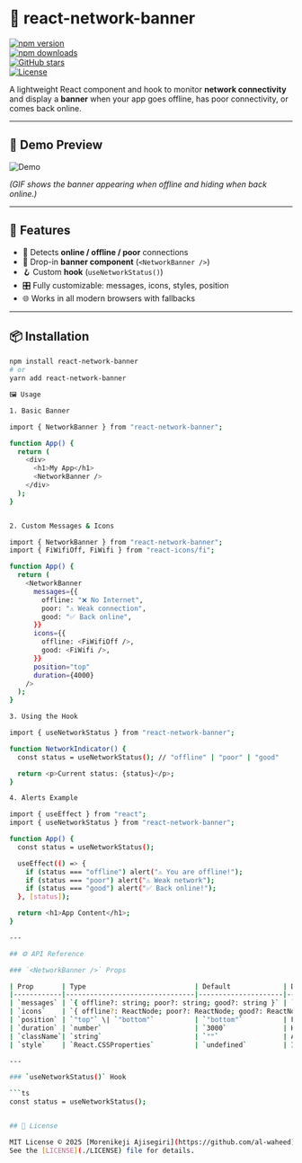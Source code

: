 # 📡 react-network-banner

[![npm version](https://img.shields.io/npm/v/react-network-banner?color=blue)](https://www.npmjs.com/package/react-network-banner)  
[![npm downloads](https://img.shields.io/npm/dm/react-network-banner.svg?color=brightgreen)](https://www.npmjs.com/package/react-network-banner)  
[![GitHub stars](https://img.shields.io/github/stars/al-waheed/react-network-banner?style=social)](https://github.com/al-waheed/react-network-banner)  
[![License](https://img.shields.io/github/license/al-waheed/react-network-banner)](./LICENSE)


A lightweight React component and hook to monitor **network connectivity** and display a **banner** when your app goes offline, has poor connectivity, or comes back online.

---

## 🎥 Demo Preview

![Demo](./demo/demo-banner.gif)

_(GIF shows the banner appearing when offline and hiding when back online.)_

---

## 🚀 Features

- 📶 Detects **online / offline / poor** connections
- 🧩 Drop-in **banner component** (`<NetworkBanner />`)
- 🪝 Custom **hook** (`useNetworkStatus()`)
- 🎛️ Fully customizable: messages, icons, styles, position
- 🌐 Works in all modern browsers with fallbacks

---

## 📦 Installation

```bash
npm install react-network-banner
# or
yarn add react-network-banner

🖼️ Usage

1. Basic Banner

import { NetworkBanner } from "react-network-banner";

function App() {
  return (
    <div>
      <h1>My App</h1>
      <NetworkBanner />
    </div>
  );
}


2. Custom Messages & Icons

import { NetworkBanner } from "react-network-banner";
import { FiWifiOff, FiWifi } from "react-icons/fi";

function App() {
  return (
    <NetworkBanner
      messages={{
        offline: "❌ No Internet",
        poor: "⚠️ Weak connection",
        good: "✅ Back online",
      }}
      icons={{
        offline: <FiWifiOff />,
        good: <FiWifi />,
      }}
      position="top"
      duration={4000}
    />
  );
}

3. Using the Hook

import { useNetworkStatus } from "react-network-banner";

function NetworkIndicator() {
  const status = useNetworkStatus(); // "offline" | "poor" | "good"

  return <p>Current status: {status}</p>;
}

4. Alerts Example

import { useEffect } from "react";
import { useNetworkStatus } from "react-network-banner";

function App() {
  const status = useNetworkStatus();

  useEffect(() => {
    if (status === "offline") alert("⚠️ You are offline!");
    if (status === "poor") alert("⚠️ Weak network");
    if (status === "good") alert("✅ Back online!");
  }, [status]);

  return <h1>App Content</h1>;
}

---

## ⚙️ API Reference

### `<NetworkBanner />` Props

| Prop       | Type                           | Default             | Description                                                                 |
|------------|--------------------------------|---------------------|-----------------------------------------------------------------------------|
| `messages` | `{ offline?: string; poor?: string; good?: string }` | `{ offline: "You are offline", good: "Back online" }` | Custom text to display for each network state. |
| `icons`    | `{ offline?: ReactNode; poor?: ReactNode; good?: ReactNode }` | `undefined` | Custom icons for each network state (e.g., `<FiWifiOff />`). |
| `position` | `"top"` \| `"bottom"`          | `"bottom"`          | Position of the banner on the screen.                                       |
| `duration` | `number`                       | `3000`              | How long (ms) the banner stays visible when status changes.                 |
| `className`| `string`                       | `""`                | Additional CSS classes for custom styling.                                  |
| `style`    | `React.CSSProperties`          | `undefined`         | Inline styles for custom theming.                                           |

---

### `useNetworkStatus()` Hook

```ts
const status = useNetworkStatus();


## 📜 License

MIT License © 2025 [Morenikeji Ajisegiri](https://github.com/al-waheed)  
See the [LICENSE](./LICENSE) file for details.